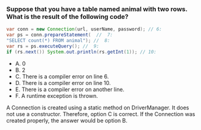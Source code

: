 ### Suppose that you have a table named animal with two rows. What is the result of the following code?
```java
var conn = new Connection(url, userName, password); // 6:
var ps = conn.prepareStatement(  //  7:
"SELECT count(*) FROM animal"); //  8:
var rs = ps.executeQuery(); //  9:
if (rs.next()) System.out.println(rs.getInt(1)); // 10:
```

* A. 0
* B. 2
* C. There is a compiler error on line 6.
* D. There is a compiler error on line 10.
* E. There is a compiler error on another line.
* F. A runtime exception is thrown.

A Connection is created using a static method on DriverManager.
It does not use a constructor. Therefore, option C is correct.
If the Connection was created properly, the answer would be option B.

